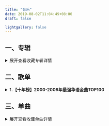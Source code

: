 ```yaml
---
title: "音乐"
date: 2019-08-02T11:04:49+08:00
draft: false

lightgallery: false
---
```


## 一、专辑

<details>
<summary>展开查看收藏专辑详情</summary>

> 轻音乐专题

{{< music netease album 3184435 >}}

> 民谣专题

{{< music netease artist 9352 >}}

</details>

## 二、歌单

<details>
<summary><strong>1.【十年榜】2000-2009年最强华语金曲TOP100</strong></summary>

{{< music "https://music.163.com/#/playlist?id=7305086892" >}}

> 视频极简版

{{< bilibili BV1ju41197xh >}}

</details>

## 三、单曲

<details>
<summary>展开查看收藏单曲详情</summary>

{{< music "https://music.163.com/#/song?id=1872856513" >}}

</details>
